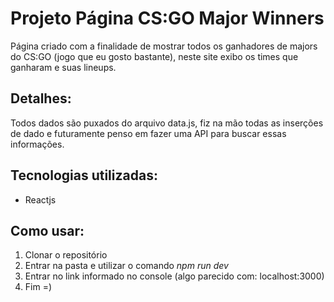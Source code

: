 # Projeto Página CS:GO Major Winners

Página criado com a finalidade de mostrar todos os ganhadores de majors
do CS:GO (jogo que eu gosto bastante), neste site exibo os times que ganharam
e suas lineups.

## Detalhes:

Todos dados são puxados do arquivo data.js, fiz na mão todas as inserções de
dado e futuramente penso em fazer uma API para buscar essas informações.

## Tecnologias utilizadas:

- Reactjs

## Como usar:

1. Clonar o repositório
2. Entrar na pasta e utilizar o comando _npm run dev_
3. Entrar no link informado no console (algo parecido com: localhost:3000)
4. Fim =)
